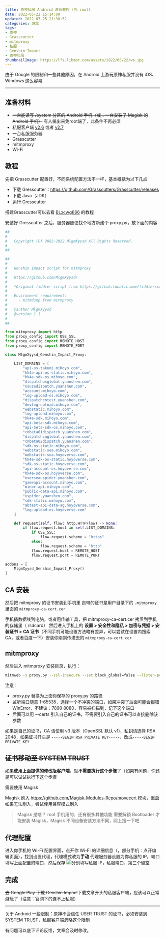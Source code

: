 ```yaml
---
title: 原神私服 Android 游玩教程 (免 root)
date: 2022-05-22 15:14:00
updated: 2022-07-25 21:38:52
categories: 游戏
tags:
- 原神
- Grasscutter
- mitmproxy
- 私服
- Genshin Impact
- 原神私服
thumbnailImage: https://lfs.libmbr.com/assets/2022/05/22/ws.jpg
---
```

由于 Google 的限制和一些其他原因，在 Android 上游玩原神私服并没有 iOS、Windows 这么容易

<!-- more -->

---

## 准备材料

- ~~一台能读写 /system 分区的 Android 手机（或：一台安装了 Magisk 的 Android 手机）~~ 有人搞出来免root端了，此条件不再必须
- 私服客户端 [v2.6](https://download.mbrjun.cn/Files/APK/Genshin-Impact-c260.apk) 或者 [v2.7](https://download.mbrjun.cn/Files/APK/genshin-impact-lv0-lspatched.apk)
- 一台私服服务器
- Grasscutter
- mitmproxy
- Wi-Fi

## 教程

先把 Grasscutter 配置好，不同系统配置方法不一样，基本概括为以下几点

- 下载 Gresscutter：https://github.com/Grasscutters/Grasscutter/releases
- 下载 Java（JDK）
- 运行 Gresscutter

搭建Grasscutter可以去看 [BLxcwg666](https://blog.cyznb.eu.org/archives/70/) 的教程

安装好 Gresscutter 之后，服务器随便找个地方新建个 proxy.py，放下面的内容

```python
##
#
#   Copyright (C) 2002-2022 MlgmXyysd All Rights Reserved.
#
##

##
#
#   Genshin Impact script for mitmproxy
#
#   https://github.com/MlgmXyysd/
#
#   *Original fiddler script from https://github.lunatic.moe/fiddlerscript
#
#   Environment requirement:
#     - mitmdump from mitmproxy
#
#   @author MlgmXyysd
#   @version 1.1
#
##

from mitmproxy import http
from proxy_config import USE_SSL
from proxy_config import REMOTE_HOST
from proxy_config import REMOTE_PORT

class MlgmXyysd_Genshin_Impact_Proxy:

    LIST_DOMAINS = [
        "api-os-takumi.mihoyo.com",
        "hk4e-api-os-static.mihoyo.com",
        "hk4e-sdk-os.mihoyo.com",
        "dispatchosglobal.yuanshen.com",
        "osusadispatch.yuanshen.com",
        "account.mihoyo.com",
        "log-upload-os.mihoyo.com",
        "dispatchcntest.yuanshen.com",
        "devlog-upload.mihoyo.com",
        "webstatic.mihoyo.com",
        "log-upload.mihoyo.com",
        "hk4e-sdk.mihoyo.com",
        "api-beta-sdk.mihoyo.com",
        "api-beta-sdk-os.mihoyo.com",
        "cnbeta01dispatch.yuanshen.com",
        "dispatchcnglobal.yuanshen.com",
        "cnbeta02dispatch.yuanshen.com",
        "sdk-os-static.mihoyo.com",
        "webstatic-sea.mihoyo.com",
        "webstatic-sea.hoyoverse.com",
        "hk4e-sdk-os-static.hoyoverse.com",
        "sdk-os-static.hoyoverse.com",
        "api-account-os.hoyoverse.com",
        "hk4e-sdk-os.hoyoverse.com",
        "overseauspider.yuanshen.com",
        "gameapi-account.mihoyo.com",
        "minor-api.mihoyo.com",
        "public-data-api.mihoyo.com",
        "uspider.yuanshen.com",
        "sdk-static.mihoyo.com",
        "abtest-api-data-sg.hoyoverse.com",
        "log-upload-os.hoyoverse.com"
    ]

    def request(self, flow: http.HTTPFlow) -> None:
        if flow.request.host in self.LIST_DOMAINS:
            if USE_SSL:
                flow.request.scheme = "https"
            else:
                flow.request.scheme = "http"
            flow.request.host = REMOTE_HOST
            flow.request.port = REMOTE_PORT

addons = [
	MlgmXyysd_Genshin_Impact_Proxy()
]
```

## CA 安装

然后把 mitmproxy 的证书安装到手机里
自带的证书是用户目录下的 ``.mitmproxy`` 里面的 ``mitmproxy-ca-cert.cer``

手机插数据线到电脑，或者用传输工具，把 mitmproxy-ca-cert.cer 拷贝到手机的存储里（ /sdcard）
然后进入手机上的 **设置 > 安全性和隐私 > 加密与凭据 > 安装证书 > CA 证书**（不同手机可能设置方法略有差异，可以尝试在设置内搜索 CA，或者百度一下）安装你刚刚传进去的 ``mitmproxy-ca-cert.cer``

## mitmproxy

然后进入 mitmproxy 安装目录，执行：

```bash
mitmweb -s proxy.py --ssl-insecure --set block_global=false --listen-port 1145 --certs "Genshin Impact.pem"
```

注意：

- proxy.py 替换为上面你保存的 proxy.py 的路径
- 监听端口随意 1-65535，选择一个不冲突的端口，如果冲突了后面可能会报错 WinError，不建议：7890 8080，容易被扫描到，记下这个端口
- 后面可以用 --certs 引入自己的证书，不需要引入自己的证书可以直接删除该参数

如果是自己的证书，CA 请使用 v3 版本（OpenSSL 默认 v1)，私钥请选择 RSA 2048，如果证书开头是 ``-----BEGIN RSA PRIVATE KEY-----``，改成``-----BEGIN PRIVATE KEY``

## ~~证书移动至 SYSTEM TRUST~~

如果**使用上面提供的修改版客户端**，就**不需要执行这个步骤**了（如果有问题，你还是可以试试执行下这个步骤

需要使用 Magisk

Magisk 刷入 https://github.com/Magisk-Modules-Repo/movecert 模块，重启
如果无法刷入，尝试使用兼容模式刷入

> Magisk 是啥？
> root 手机用的，还有很多其他功能
> 需要解锁 Bootloader 才能安装 Magisk，Magisk 不同设备安装方法不同，网上搜一下吧

## 代理配置

进入你手机的 Wi-Fi 配置界面，点开你 Wi-Fi 的详细信息（，部分手机：点开编辑页面），找到设置代理，代理模式改为**手动**
代理服务器设置为你私服的 IP，端口填写上面配置的端口，然后保存
![ 分别填写私服 IP，私服端口，第三个留空 ](https://lfs.libmbr.com/assets/2022/05/29/eu.png)

## 完成

~~去 Google Play 下载 Genshin Impact~~下载文章开头的私服客户端，应该可以正常游玩了（注意：官网下的连不上私服）

---

关于 Android 一些限制：原神不会信任 USER TRUST 的证书，必须安装到 SYSTEM TRUST，私服客户端忽略这个限制

有问题可以底下评论反馈，文章会及时修改。

